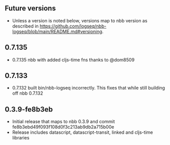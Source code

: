 ## Future versions

* Unless a version is noted below, versions map to nbb version as described in
  https://github.com/logseq/nbb-logseq/blob/main/README.md#versioning.

## 0.7.135
* 0.7.135 nbb with added cljs-time fns thanks to @dom8509

## 0.7.133
* 0.7.132 built bin/nbb-logseq incorrectly. This fixes that while still building off nbb 0.7.132

## 0.3.9-fe8b3eb

* Initial release that maps to nbb 0.3.9 and commit fe8b3ebd49f093f108d0f3c213ab9db2a715b00e
* Release includes datascript, datascript-transit, linked and cljs-time libraries
